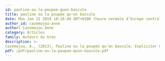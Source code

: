 ```yaml
---
id: pauline-ou-la-poupee-quon-bascule
title: pauline ou la poupée qu'on bascule
date: Mon Jan 21 2019 10:16:49 GMT+0100 (heure normale d’Europe centrale)
author_id: cazemajou-anne
author: Cazemajou Anne
category: Articles
family: Auteurs du Grex
description: >-
Cazemajou, A., (2013), Pauline ou la poupée qu'on bascule, Expliciter n° 97, p. 48-75 
pdf: /pdf/pauline-ou-la-poupee-quon-bascule.pdf
---
```

